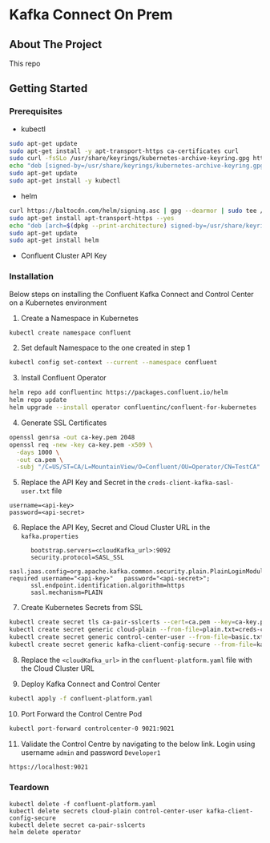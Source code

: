 # Kafka Connect On Prem

## About The Project
This repo 

## Getting Started

### Prerequisites
- kubectl
```sh
sudo apt-get update
sudo apt-get install -y apt-transport-https ca-certificates curl
sudo curl -fsSLo /usr/share/keyrings/kubernetes-archive-keyring.gpg https://packages.cloud.google.com/apt/doc/apt-key.gpg
echo "deb [signed-by=/usr/share/keyrings/kubernetes-archive-keyring.gpg] https://apt.kubernetes.io/ kubernetes-xenial main" | sudo tee /etc/apt/sources.list.d/kubernetes.list
sudo apt-get update
sudo apt-get install -y kubectl
```

- helm
```sh
curl https://baltocdn.com/helm/signing.asc | gpg --dearmor | sudo tee /usr/share/keyrings/helm.gpg > /dev/null
sudo apt-get install apt-transport-https --yes
echo "deb [arch=$(dpkg --print-architecture) signed-by=/usr/share/keyrings/helm.gpg] https://baltocdn.com/helm/stable/debian/ all main" | sudo tee /etc/apt/sources.list.d/helm-stable-debian.list
sudo apt-get update
sudo apt-get install helm
```

- Confluent Cluster API Key

### Installation
Below steps on installing the Confluent Kafka Connect and Control Center on a Kubernetes environment

1. Create a Namespace in Kubernetes
```sh
kubectl create namespace confluent
```

2. Set default Namespace to the one created in step 1
```sh
kubectl config set-context --current --namespace confluent
```

3. Install Confluent Operator
```sh
helm repo add confluentinc https://packages.confluent.io/helm
helm repo update
helm upgrade --install operator confluentinc/confluent-for-kubernetes
```

4. Generate SSL Certificates
```sh
openssl genrsa -out ca-key.pem 2048
openssl req -new -key ca-key.pem -x509 \
  -days 1000 \
  -out ca.pem \
  -subj "/C=US/ST=CA/L=MountainView/O=Confluent/OU=Operator/CN=TestCA"
```

5. Replace the API Key and Secret in the `creds-client-kafka-sasl-user.txt` file
```
username=<api-key>
password=<api-secret>
```

6. Replace the API Key, Secret and Cloud Cluster URL in the `kafka.properties`
```
      bootstrap.servers=<cloudKafka_url>:9092
      security.protocol=SASL_SSL
      sasl.jaas.config=org.apache.kafka.common.security.plain.PlainLoginModule   required username="<api-key>"   password="<api-secret>";
      ssl.endpoint.identification.algorithm=https
      sasl.mechanism=PLAIN
```

7. Create Kubernetes Secrets from SSL 
```sh
kubectl create secret tls ca-pair-sslcerts --cert=ca.pem --key=ca-key.pem
kubectl create secret generic cloud-plain --from-file=plain.txt=creds-client-kafka-sasl-user.txt
kubectl create secret generic control-center-user --from-file=basic.txt=creds-control-center-users.txt
kubectl create secret generic kafka-client-config-secure --from-file=kafka.properties -n confluent
```

8. Replace the `<cloudKafka_url>` in the `confluent-platform.yaml` file with the Cloud Cluster URL

9. Deploy Kafka Connect and Control Center
```sh
kubectl apply -f confluent-platform.yaml
```

10. Port Forward the Control Centre Pod
```sh
kubectl port-forward controlcenter-0 9021:9021
```

11. Validate the Control Centre by navigating to the below link. Login using username `admin` and password `Developer1` 
```sh
https://localhost:9021
```

### Teardown
```
kubectl delete -f confluent-platform.yaml
kubectl delete secrets cloud-plain control-center-user kafka-client-config-secure
kubectl delete secret ca-pair-sslcerts
helm delete operator
```
